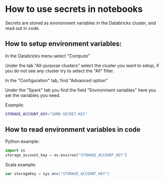 # How to use secrets in notebooks

Secrets are stored as environment variables in the Databricks cluster, and read out in code.

## How to setup environment variables:

In the Databricks menu select "Compute"

Under the tab "All-purpose clusters" select the cluster you want to setup, if you do not see any cluster try to select the "All" filter.

In the "Configuration" tab, find "Advanced option"

Under the "Spark" tab you find the field "Environment variables" here you set the variables you need.

Example:

```bash
STORAGE_ACCOUNT_KEY="SOME-SECRET-KEY"
```

## How to read environment variables in code

Python example:

```python
import os
storage_account_key = os.environ["STORAGE_ACCOUNT_KEY"]
```

Scala example:

```scala
var storageKey = sys.env("STORAGE_ACCOUNT_KEY")
```
